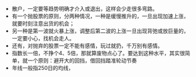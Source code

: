 * 散户，一定要等趋势明确才介入或退出，这样会少走很多弯路。
* 有一个抛股票的原则，分两种情况，一种是缓慢推升的，一旦出现加速上涨，就要时刻注意出货的机会；
* 另一种是第一波就火暴上涨，调整后第二波的上涨一旦出现背弛或放巨量的，一定要小心，找机会走人。
* 还有，对抛弃的股票一定不能有感情，玩过就扔，千万别有感情。
* 指数长一倍，不挣个4、5倍，那就算废物点心了。要达到这种水平，其实很简单，就一个原则：避开大的回挡，借回挡踏准轮动节奏
* 年线一般指250日的均线，


